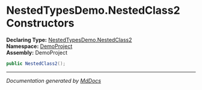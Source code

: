 ﻿<!--  
  <auto-generated>   
    The contents of this file were generated by a tool.  
    Changes to this file may be list if the file is regenerated  
  </auto-generated>   
-->

# NestedTypesDemo.NestedClass2 Constructors

**Declaring Type:** [NestedTypesDemo.NestedClass2](../index.md)  
**Namespace:** [DemoProject](../../../index.md)  
**Assembly:** DemoProject

```csharp
public NestedClass2();
```
___

*Documentation generated by [MdDocs](https://github.com/ap0llo/mddocs)*
